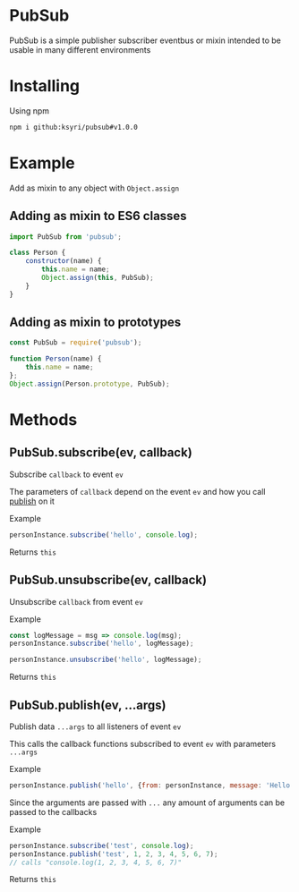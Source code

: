 # PubSub
PubSub is a simple publisher subscriber eventbus or mixin intended to be usable in many different environments
# Installing
Using npm
```bash
npm i github:ksyri/pubsub#v1.0.0
```
# Example
Add as mixin to any object with `Object.assign`
## Adding as mixin to ES6 classes
```js
import PubSub from 'pubsub';

class Person {
    constructor(name) {
        this.name = name;
        Object.assign(this, PubSub);
    }
}
```
## Adding as mixin to prototypes
```js
const PubSub = require('pubsub');

function Person(name) {
    this.name = name;
};
Object.assign(Person.prototype, PubSub);
```

# Methods
## PubSub.subscribe(ev, callback)
Subscribe `callback` to event `ev`

The parameters of `callback` depend on the event `ev` and how you call [publish](##pubsub.publish(ev,-...args)) on it

Example
```js
personInstance.subscribe('hello', console.log);
```
Returns `this`

## PubSub.unsubscribe(ev, callback)
Unsubscribe `callback` from event `ev`

Example
```js
const logMessage = msg => console.log(msg);
personInstance.subscribe('hello', logMessage);

personInstance.unsubscribe('hello', logMessage);
```
Returns `this`

## PubSub.publish(ev, ...args)
Publish data `...args` to all listeners of event `ev`

This calls the callback functions subscribed to event `ev` with parameters `...args`

Example
```js
personInstance.publish('hello', {from: personInstance, message: 'Hello!'});
```
Since the arguments are passed with `...` any amount of arguments can be passed to the callbacks

Example
```js
personInstance.subscribe('test', console.log);
personInstance.publish('test', 1, 2, 3, 4, 5, 6, 7);
// calls "console.log(1, 2, 3, 4, 5, 6, 7)"
```
Returns `this`
